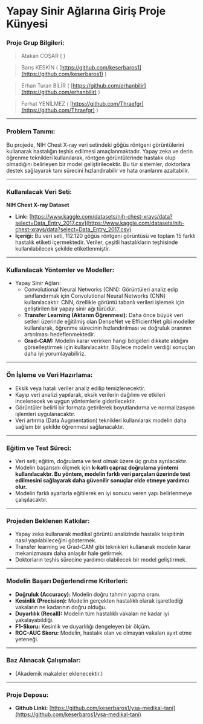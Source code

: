 # Yapay Sinir Ağlarına Giriş Proje Künyesi

### **Proje Grup Bilgileri:**

> Atakan COŞAR ( )
> 

> Barış KESKİN ( [https://github.com/keserbaros1](https://github.com/keserbaros1) )
> 

> Erhan Turan BİLİR ( [https://github.com/erhanbilir](https://github.com/erhanbilir) )
> 

> Ferhat YENİLMEZ ( [https://github.com/Thraefgr](https://github.com/Thraefgr) )
> 

---

### **Problem Tanımı:**

Bu projede, NIH Chest X-ray veri setindeki göğüs röntgeni görüntülerini kullanarak hastalığın teşhis edilmesi amaçlanmaktadır. Yapay zeka ve derin öğrenme teknikleri kullanılarak, röntgen görüntülerinde hastalık olup olmadığını belirleyen bir model geliştirilecektir. Bu tür sistemler, doktorlara destek sağlayarak tanı sürecini hızlandırabilir ve hata oranlarını azaltabilir.

---

### **Kullanılacak Veri Seti:**

**NIH Chest X-ray Dataset**

- **Link:** [https://www.kaggle.com/datasets/nih-chest-xrays/data?select=Data_Entry_2017.csv](https://www.kaggle.com/datasets/nih-chest-xrays/data?select=Data_Entry_2017.csv)
- **İçeriği:** Bu veri seti, 112.120 göğüs röntgeni görüntüsü ve toplam 15 farklı hastalık etiketi içermektedir. Veriler, çeşitli hastalıkların teşhisinde kullanılabilecek şekilde etiketlenmiştir.

---

### **Kullanılacak Yöntemler ve Modeller:**

- Yapay Sinir Ağları:
    - Convolutional Neural Networks (CNN): Görüntüleri analiz edip sınıflandırmak için Convolutional Neural Networks (CNN) kullanılacaktır. CNN, özellikle görüntü tabanlı verileri işlemek için geliştirilen bir yapay sinir ağı türüdür.
    - **Transfer Learning (Aktarım Öğrenmesi):** Daha önce büyük veri setleri üzerinde eğitilmiş olan DenseNet ve EfficientNet gibi modeller kullanılarak, öğrenme sürecinin hızlandırılması ve doğruluk oranının artırılması hedeflenmektedir.
    - **Grad-CAM:** Modelin karar verirken hangi bölgeleri dikkate aldığını görselleştirmek için kullanılacaktır. Böylece modelin verdiği sonuçları daha iyi yorumlayabiliriz.

---

### **Ön İşleme ve Veri Hazırlama:**

- Eksik veya hatalı veriler analiz edilip temizlenecektir.
- Kayıp veri analizi yapılarak, eksik verilerin dağılımı ve etkileri incelenecek ve uygun yöntemlerle giderilecektir.
- Görüntüler belirli bir formata getirilerek boyutlandırma ve normalizasyon işlemleri uygulanacaktır.
- Veri artırma (Data Augmentation) teknikleri kullanılarak modelin daha sağlam bir şekilde öğrenmesi sağlanacaktır.

---

### **Eğitim ve Test Süreci:**

- Veri seti; eğitim, doğrulama ve test olmak üzere üç gruba ayrılacaktır.
- Modelin başarısını ölçmek için **k-katlı çapraz doğrulama yöntemi kullanılacaktır. Bu yöntem, modelin farklı veri parçaları üzerinde test edilmesini sağlayarak daha güvenilir sonuçlar elde etmeye yardımcı olur.**
- Modelin farklı ayarlarla eğitilerek en iyi sonucu veren yapı belirlenmeye çalışılacaktır.

---

### **Projeden Beklenen Katkılar:**

- Yapay zeka kullanarak medikal görüntü analizinde hastalık tespitinin nasıl yapılabileceğini göstermek.
- Transfer learning ve Grad-CAM gibi teknikleri kullanarak modelin karar mekanizmasını daha anlaşılır hale getirmek.
- Doktorların teşhis sürecine yardımcı olabilecek bir model geliştirmek.

---

### **Modelin Başarı Değerlendirme Kriterleri:**

- **Doğruluk (Accuracy):** Modelin doğru tahmin yapma oranı.
- **Kesinlik (Precision):** Modelin gerçekten hastalıklı olarak işaretlediği vakaların ne kadarının doğru olduğu.
- **Duyarlılık (Recall):** Modelin tüm hastalıklı vakaları ne kadar iyi yakalayabildiği.
- **F1-Skoru:** Kesinlik ve duyarlılığı dengeleyen bir ölçüm.
- **ROC-AUC Skoru:** Modelin, hastalık olan ve olmayan vakaları ayırt etme yeteneği.

---

### **Baz Alınacak Çalışmalar:**

- (Akademik makaleler eklenecektir.)

---

### **Proje Deposu:**

- **Github Linki:** [https://github.com/keserbaros1/ysa-medikal-tani](https://github.com/keserbaros1/ysa-medikal-tani)